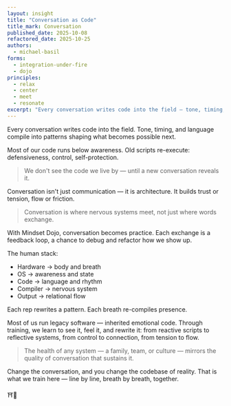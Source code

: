 ```yaml
---
layout: insight
title: "Conversation as Code"
title_mark: Conversation
published_date: 2025-10-08
refactored_date: 2025-10-25
authors: 
  - michael-basil
forms:
  - integration-under-fire
  - dojo
principles:
  - relax
  - center
  - meet
  - resonate
excerpt: "Every conversation writes code into the field — tone, timing, and language compile into patterns that shape what becomes possible next."
---
```


Every conversation writes code into the field. Tone, timing, and language compile into patterns shaping what becomes possible next.

Most of our code runs below awareness. Old scripts re-execute: defensiveness, control, self-protection.

> We don't see the code we live by — until a new conversation reveals it.

Conversation isn't just communication — it is architecture. It builds trust or tension, flow or friction.

> Conversation is where nervous systems meet, not just where words exchange.

With Mindset Dojo, conversation becomes practice. Each exchange is a feedback loop, a chance to debug and refactor how we show up.

The human stack:

- Hardware → body and breath  
- OS → awareness and state  
- Code → language and rhythm  
- Compiler → nervous system  
- Output → relational flow

Each rep rewrites a pattern. Each breath re-compiles presence.

Most of us run legacy software — inherited emotional code. Through training, we learn to see it, feel it, and rewrite it: from reactive scripts to reflective systems, from control to connection, from tension to flow.

> The health of any system — a family, team, or culture — mirrors the quality of conversation that sustains it.

Change the conversation, and you change the codebase of reality. That is what we train here — line by line, breath by breath, together.

⛩️🌿
